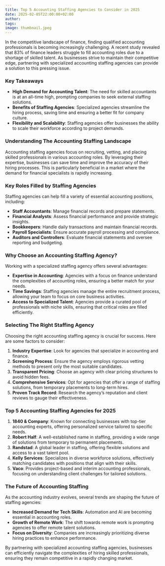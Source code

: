 ```yaml
---
title: Top 5 Accounting Staffing Agencies to Consider in 2025
date: 2025-02-05T22:00:00+02:00
author:
tags:
image: thumbnail.jpeg
---
```


In the competitive landscape of finance, finding qualified accounting professionals is becoming increasingly challenging. A recent study revealed that 83% of finance leaders struggle to fill accounting roles due to a shortage of skilled talent. As businesses strive to maintain their competitive edge, partnering with specialized accounting staffing agencies can provide a solution to this pressing issue.

### Key Takeaways

*   **High Demand for Accounting Talent**: The need for skilled accountants is at an all-time high, prompting companies to seek external staffing solutions.
*   **Benefits of Staffing Agencies**: Specialized agencies streamline the hiring process, saving time and ensuring a better fit for company culture.
*   **Flexibility and Scalability**: Staffing agencies offer businesses the ability to scale their workforce according to project demands.

### Understanding The Accounting Staffing Landscape

Accounting staffing agencies focus on recruiting, vetting, and placing skilled professionals in various accounting roles. By leveraging their expertise, businesses can save time and improve the accuracy of their hiring processes. This is particularly beneficial in a market where the demand for financial specialists is rapidly increasing.

### Key Roles Filled by Staffing Agencies

Staffing agencies can help fill a variety of essential accounting positions, including:

*   **Staff Accountants**: Manage financial records and prepare statements.
*   **Financial Analysts**: Assess financial performance and provide strategic insights.
*   **Bookkeepers**: Handle daily transactions and maintain financial records.
*   **Payroll Specialists**: Ensure accurate payroll processing and compliance.
*   **Auditors and Controllers**: Evaluate financial statements and oversee reporting and budgeting.

### Why Choose an Accounting Staffing Agency?

Working with a specialized staffing agency offers several advantages:

*   **Expertise in Accounting**: Agencies with a focus on finance understand the complexities of accounting roles, ensuring a better match for your needs.
*   **Time Savings**: Staffing agencies manage the entire recruitment process, allowing your team to focus on core business activities.
*   **Access to Specialized Talent**: Agencies provide a curated pool of professionals with niche skills, ensuring that critical roles are filled efficiently.

### Selecting The Right Staffing Agency

Choosing the right accounting staffing agency is crucial for success. Here are some factors to consider:

1.  **Industry Expertise**: Look for agencies that specialize in accounting and finance.
2.  **Screening Process**: Ensure the agency employs rigorous vetting methods to present only the most suitable candidates.
3.  **Transparent Pricing**: Choose an agency with clear pricing structures to avoid hidden fees.
4.  **Comprehensive Services**: Opt for agencies that offer a range of staffing solutions, from temporary placements to long-term hires.
5.  **Proven Track Record**: Research the agency’s reputation and client reviews to gauge their effectiveness.

### Top 5 Accounting Staffing Agencies for 2025

1.  **1840 & Company**: Known for connecting businesses with top-tier accounting experts, offering personalized service tailored to specific needs.
2.  **Robert Half**: A well-established name in staffing, providing a wide range of solutions from temporary to permanent placements.
3.  **Randstad**: A global leader in staffing, offering flexible solutions and access to a vast talent pool.
4.  **Kelly Services**: Specializes in diverse workforce solutions, effectively matching candidates with positions that align with their skills.
5.  **Vaco**: Provides project-based and interim accounting professionals, focusing on understanding client challenges for tailored solutions.

### The Future of Accounting Staffing

As the accounting industry evolves, several trends are shaping the future of staffing agencies:

*   **Increased Demand for Tech Skills**: Automation and AI are becoming essential in accounting roles.
*   **Growth of Remote Work**: The shift towards remote work is prompting agencies to offer remote talent solutions.
*   **Focus on Diversity**: Companies are increasingly prioritizing diverse hiring practices to enhance performance.

By partnering with specialized accounting staffing agencies, businesses can efficiently navigate the complexities of hiring skilled professionals, ensuring they remain competitive in a rapidly changing market.
